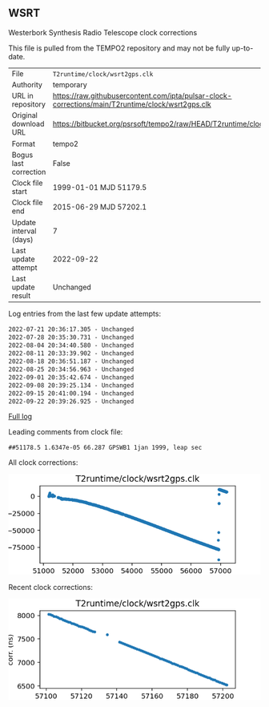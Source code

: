 
## WSRT

Westerbork Synthesis Radio Telescope clock corrections

This file is pulled from the TEMPO2 repository and may not be fully up-to-date.

|     |     |
|:--- |:--- |
| File | `T2runtime/clock/wsrt2gps.clk` |
| Authority | temporary |
| URL in repository | <https://raw.githubusercontent.com/ipta/pulsar-clock-corrections/main/T2runtime/clock/wsrt2gps.clk> |
| Original download URL | <https://bitbucket.org/psrsoft/tempo2/raw/HEAD/T2runtime/clock/wsrt2gps.clk> |
| Format | tempo2 |
| Bogus last correction | False |
| Clock file start | 1999-01-01 MJD 51179.5 |
| Clock file end | 2015-06-29 MJD 57202.1 |
| Update interval (days) | 7 |
| Last update attempt | 2022-09-22 |
| Last update result | Unchanged |

Log entries from the last few update attempts:
```
2022-07-21 20:36:17.305 - Unchanged
2022-07-28 20:35:30.731 - Unchanged
2022-08-04 20:34:40.580 - Unchanged
2022-08-11 20:33:39.902 - Unchanged
2022-08-18 20:36:51.187 - Unchanged
2022-08-25 20:34:56.963 - Unchanged
2022-09-01 20:35:42.674 - Unchanged
2022-09-08 20:39:25.134 - Unchanged
2022-09-15 20:41:00.194 - Unchanged
2022-09-22 20:39:26.925 - Unchanged
```
[Full log](https://raw.githubusercontent.com/ipta/pulsar-clock-corrections/main/log/T2runtime/clock/wsrt2gps.clk.log)

Leading comments from clock file:

    ##51178.5 1.6347e-05 66.287 GPSWB1 1jan 1999, leap sec



All clock corrections:

![plot of all clock corrections](wsrt2gps.clk.png "All corrections")

Recent clock corrections:

![plot of recent clock corrections](wsrt2gps.clk.short.png "Recent corrections")

